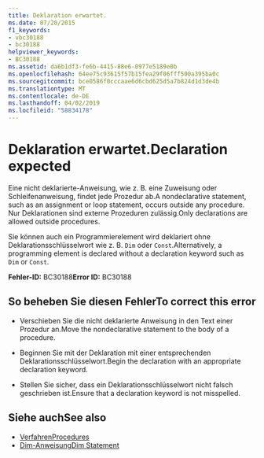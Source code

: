 ```yaml
---
title: Deklaration erwartet.
ms.date: 07/20/2015
f1_keywords:
- vbc30188
- bc30188
helpviewer_keywords:
- BC30188
ms.assetid: da6b1df3-fe6b-4415-88e6-0977e5189e0b
ms.openlocfilehash: 64ee75c93615f57b15fea29f06fff500a395ba0c
ms.sourcegitcommit: bce0586f0cccaae6d6cbd625d5a7b824d1d3de4b
ms.translationtype: MT
ms.contentlocale: de-DE
ms.lasthandoff: 04/02/2019
ms.locfileid: "58834178"
---
```

# <a name="declaration-expected"></a><span data-ttu-id="c5a1b-102">Deklaration erwartet.</span><span class="sxs-lookup"><span data-stu-id="c5a1b-102">Declaration expected</span></span>
<span data-ttu-id="c5a1b-103">Eine nicht deklarierte-Anweisung, wie z. B. eine Zuweisung oder Schleifenanweisung, findet jede Prozedur ab.</span><span class="sxs-lookup"><span data-stu-id="c5a1b-103">A nondeclarative statement, such as an assignment or loop statement, occurs outside any procedure.</span></span> <span data-ttu-id="c5a1b-104">Nur Deklarationen sind externe Prozeduren zulässig.</span><span class="sxs-lookup"><span data-stu-id="c5a1b-104">Only declarations are allowed outside procedures.</span></span>  
  
 <span data-ttu-id="c5a1b-105">Sie können auch ein Programmierelement wird deklariert ohne Deklarationsschlüsselwort wie z. B. `Dim` oder `Const`.</span><span class="sxs-lookup"><span data-stu-id="c5a1b-105">Alternatively, a programming element is declared without a declaration keyword such as `Dim` or `Const`.</span></span>  
  
 <span data-ttu-id="c5a1b-106">**Fehler-ID:** BC30188</span><span class="sxs-lookup"><span data-stu-id="c5a1b-106">**Error ID:** BC30188</span></span>  
  
## <a name="to-correct-this-error"></a><span data-ttu-id="c5a1b-107">So beheben Sie diesen Fehler</span><span class="sxs-lookup"><span data-stu-id="c5a1b-107">To correct this error</span></span>  
  
-   <span data-ttu-id="c5a1b-108">Verschieben Sie die nicht deklarierte Anweisung in den Text einer Prozedur an.</span><span class="sxs-lookup"><span data-stu-id="c5a1b-108">Move the nondeclarative statement to the body of a procedure.</span></span>  
  
-   <span data-ttu-id="c5a1b-109">Beginnen Sie mit der Deklaration mit einer entsprechenden Deklarationsschlüsselwort.</span><span class="sxs-lookup"><span data-stu-id="c5a1b-109">Begin the declaration with an appropriate declaration keyword.</span></span>  
  
-   <span data-ttu-id="c5a1b-110">Stellen Sie sicher, dass ein Deklarationsschlüsselwort nicht falsch geschrieben ist.</span><span class="sxs-lookup"><span data-stu-id="c5a1b-110">Ensure that a declaration keyword is not misspelled.</span></span>  
  
## <a name="see-also"></a><span data-ttu-id="c5a1b-111">Siehe auch</span><span class="sxs-lookup"><span data-stu-id="c5a1b-111">See also</span></span>

- [<span data-ttu-id="c5a1b-112">Verfahren</span><span class="sxs-lookup"><span data-stu-id="c5a1b-112">Procedures</span></span>](../../../visual-basic/programming-guide/language-features/procedures/index.md)
- [<span data-ttu-id="c5a1b-113">Dim-Anweisung</span><span class="sxs-lookup"><span data-stu-id="c5a1b-113">Dim Statement</span></span>](../../../visual-basic/language-reference/statements/dim-statement.md)
